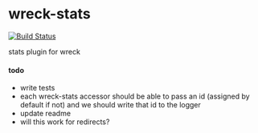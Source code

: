 wreck-stats
===========

[![Build Status](https://travis-ci.org/samsel/wreck-stats.svg)](https://travis-ci.org/samsel/wreck-stats)

stats plugin for wreck

#### todo
* write tests
* each wreck-stats accessor should be able to pass an id (assigned by default if not)
  and we should write that id to the logger
* update readme
* will this work for redirects?
